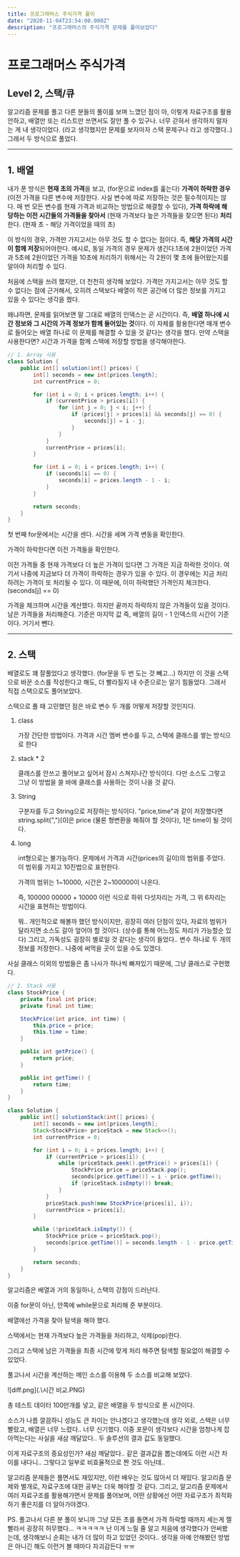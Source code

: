 ```yaml
---
title: 프로그래머스 주식가격 풀이
date: "2020-11-04T23:54:00.000Z"
description: "프로그래머스의 주식가격 문제를 풀어보았다"
---
```


# 프로그래머스 주식가격

## Level 2, 스택/큐

알고리즘 문제를 풀고 다른 분들의 풀이를 보며 느꼈던 점이 아, 이렇게 자료구조를 활용 안하고, 배열만 또는 리스트만 쓰면서도 잘만 풀 수 있구나. 너무 갇혀서 생각하지 말자는 게 내 생각이었다. (라고 생각했지만 문제를 보자마자 스택 문제구나 라고 생각했다..) 그래서 두 방식으로 풀었다.

------

## 1. 배열

내가 푼 방식은 **현재 초의 가격**을 보고, (for문으로 index를 훑는다) **가격이 하락한 경우** (이전 가격을 다른 변수에 저장한다. 사실 변수에 따로 저장하는 것은 필수적이지는 않다. 매 번 모든 변수를 현재 가격과 비교하는 방법으로 해결할 수 있다), **가격 하락에 해당하는 이전 시간들의 가격들을 찾아서** (현재 가격보다 높은 가격들을 찾으면 된다) **처리**한다. (현재 초 - 해당 가격이었을 때의 초)

이 방식의 경우, 가격만 가지고서는 아무 것도 할 수 없다는 점이다. 즉, **해당 가격의 시간이 함께 저장**되어야한다. 예시로, 동일 가격의 경우 문제가 생긴다.1초에 2원이었던 가격과 5초에 2원이었던 가격을 10초에 처리하기 위해서는 각 2원이 몇 초에 들어왔는지를 알아야 처리할 수 있다.

처음에 스택을 쓰려 했지만, 더 천천히 생각해 보았다. 가격만 가지고서는 아무 것도 할 수 없다는 점에 근거해서, 오히려 스택보다 배열이 작은 공간에 더 많은 정보를 가지고 있을 수 있다는 생각을 했다.

왜냐하면, 문제를 읽어보면 말 그대로 배열의 인덱스는 곧 시간이다. 즉, **배열 하나에 시간 정보와 그 시간의 가격 정보가 함께 들어있는 것**이다. 이 자체를 활용한다면 매개 변수로 들어오는 배열 하나로 이 문제를 해결할 수 있을 것 같다는 생각을 했다. 만약 스택을 사용한다면? 시간과 가격을 함께 스택에 저장할 방법을 생각해야한다.

```java
// 1. Array 사용
class Solution {
    public int[] solution(int[] prices) {
        int[] seconds = new int[prices.length];
        int currentPrice = 0;

        for (int i = 0; i < prices.length; i++) {
            if (currentPrice > prices[i]) {
                for (int j = 0; j < i; j++) {
                    if (prices[j] > prices[i] && seconds[j] == 0) {
                        seconds[j] = i - j;
                    }
                }
            }
            currentPrice = prices[i];
        }

        for (int i = 0; i < prices.length; i++) {
            if (seconds[i] == 0) {
                seconds[i] = prices.length - 1 - i;
            }
        }

        return seconds;
    }
}
```

첫 번째 for문에서는 시간을 센다. 시간을 세며 가격 변동을 확인한다. 

가격이 하락한다면 이전 가격들을 확인한다. 

이전 가격들 중 현재 가격보다 더 높은 가격이 있다면 그 가격은 지금 하락한 것이다. 여기서 나중에 지금보다 더 가격이 하락하는 경우가 있을 수 있다. 이 경우에는 지금 처리하려는 가격이 또 처리될 수 있다. 이 때문에, 이미 하락했던 가격인지 체크한다. (seconds[j] == 0)

가격을 체크하며 시간을 계산했다. 하지만 끝까지 하락하지 않은 가격들이 있을 것이다. 남은 가격들을 처리해준다. 기준은 마지막 값 즉, 배열의 길이 - 1 인덱스의 시간이 기준이다. 거기서 뺀다.

------

## 2. 스택

배열로도 꽤 잘풀었다고 생각했다. (for문을 두 번 도는 것 빼고...) 하지만 이 것을 스택으로 바꾼 소스를 작성한다고 해도, 더 빨라질지 내 수준으로는 알기 힘들었다. 그래서 직접 스택으로도 풀어보았다.

스택으로 풀 때 고민했던 점은 바로 변수 두 개를 어떻게 저장할 것인지다.

1. class

    가장 간단한 방법이다. 가격과 시간 멤버 변수를 두고, 스택에 클래스를 쌓는 방식으로 한다

2. stack * 2

    클래스를 안쓰고 풀어보고 싶어서 잠시 스쳐지나간 방식이다. 다만 소스도 그렇고 그냥 이 방법을 쓸 바에 클래스를 사용하는 것이 나을 것 같다.

3. String

    구분자를 두고 String으로 저장하는 방식이다. "price,time"과 같이 저장했다면 string.split(",")[0]은 price (물론 형변환을 해줘야 할 것이다), 1은 time이 될 것이다.

4. long

    int형으로는 불가능하다. 문제에서 가격과 시간(prices의 길이)의 범위를 주었다. 이 범위를 가지고 10진법으로 표현한다.

    가격의 범위는 1~10000, 시간은 2~100000이 나온다.

    즉, 100000 00000 + 10000 이런 식으로 하위 다섯자리는 가격, 그 위 6자리는 시간을 표현하는 방법이다.

    뭐.. 개인적으로 해볼까 했던 방식이지만, 굉장히 여러 단점이 있다, 자료의 범위가 달라지면 소스도 갈아 엎어야 할 것이다. (상수를 통해 어느정도 처리가 가능할순 있다) 그리고, 가독성도 굉장히 별로일 것 같다는 생각이 들었다.. 변수 하나로 두 개의 정보를 저장한다.. 나중에 써먹을 곳이 있을 수도 있겠다.

사실 클래스 이외의 방법들은 좀 나사가 하나씩 빠져있기 때문에, 그냥 클래스로 구현했다. 

```java
// 2. Stack 사용
class StockPrice {
    private final int price;
    private final int time;

    StockPrice(int price, int time) {
        this.price = price;
        this.time = time;
    }

    public int getPrice() {
        return price;
    }

    public int getTime() {
        return time;
    }
}

class Solution {
    public int[] solutionStack(int[] prices) {
        int[] seconds = new int[prices.length];
        Stack<StockPrice> priceStack = new Stack<>();
        int currentPrice = 0;

        for (int i = 0; i < prices.length; i++) {
            if (currentPrice > prices[i]) {
                while (priceStack.peek().getPrice() > prices[i]) {
                    StockPrice price = priceStack.pop();
                    seconds[price.getTime()] = i - price.getTime();
                    if (priceStack.isEmpty()) break;
                }
            }
            priceStack.push(new StockPrice(prices[i], i));
            currentPrice = prices[i];
        }

        while (!priceStack.isEmpty()) {
            StockPrice price = priceStack.pop();
            seconds[price.getTime()] = seconds.length - 1 - price.getTime();
        }

        return seconds;
    }
}
```

알고리즘은 배열과 거의 동일하나, 스택의 강점이 드러난다.

이중 for문이 아닌, 안쪽에 while문으로 처리해 준 부분이다.

배열에선 가격을 찾아 탐색을 해야 했다.

스택에서는 현재 가격보다 높은 가격들을 처리하고, 삭제(pop)한다.

그리고 스택에 남은 가격들을 최종 시간에 맞게 처리 해주면 탐색할 필요없이 해결할 수 있었다.



풀고나서 시간을 계산하는 메인 소스를 이용해 두 소스를 비교해 보았다.

![diff.png](.\시간 비교.PNG)

총 테스트 데이터 100만개를 넣고, 같은 배열을 두 방식으로 푼 시간이다.

소스가 나름 깔끔하니 성능도 큰 차이는 안나겠다고 생각했는데 생각 외로, 스택은 너무 빨랐고, 배열은 너무 느렸다.. 너무 신기했다. 이중 포문이 생각보다 시간을 엄청나게 잡아먹는다는 사실을 새삼 깨달았다.. 두 솔루션의 결과 값도 동일했다.

이게 자료구조의 중요성인가? 새삼 깨달았다.. 같은 결과값을 뽑는데에도 이런 시간 차이를 내다니.. 그렇다고 일부로 비효율적으로 짠 것도 아닌데..

알고리즘 문제들은 풀면서도 재밌지만, 이런 배우는 것도 많아서 더 재밌다. 알고리즘 문제와 별개로, 자료구조에 대한 공부는 더욱 해야할 것 같다. 그리고, 알고리즘 문제에서 여러 자료구조를 활용해가면서 문제를 풀어보며, 어떤 상황에선 어떤 자료구조가 최적화하기 좋은지를 더 알아가야겠다.

PS. 풀고나서 다른 분 풀이 보니까 그냥 모든 초를 돌면서 가격 하락할 때까지 세는게 젤 빨라서 굉장히 허무했다... ㅋㅋㅋㅋㅋ 난 이게 느릴 줄 알고 처음에 생각했다가 안써봤는데, 생각해보니 순회는 내가 더 많이 하고 있었던 것이다.. 생각을 아예 안해봤던 방법은 아니긴 해도 이런거 볼 때마다 자괴감든다 ㅠㅠ

